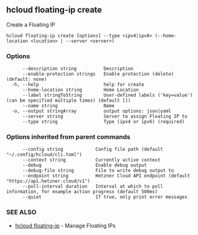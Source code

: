 ## hcloud floating-ip create

Create a Floating IP

```
hcloud floating-ip create [options] --type <ipv4|ipv6> (--home-location <location> | --server <server>)
```

### Options

```
      --description string          Description
      --enable-protection strings   Enable protection (delete) (default: none)
  -h, --help                        help for create
      --home-location string        Home Location
      --label stringToString        User-defined labels ('key=value') (can be specified multiple times) (default [])
      --name string                 Name
  -o, --output stringArray          output options: json|yaml
      --server string               Server to assign Floating IP to
      --type string                 Type (ipv4 or ipv6) (required)
```

### Options inherited from parent commands

```
      --config string            Config file path (default "~/.config/hcloud/cli.toml")
      --context string           Currently active context
      --debug                    Enable debug output
      --debug-file string        File to write debug output to
      --endpoint string          Hetzner Cloud API endpoint (default "https://api.hetzner.cloud/v1")
      --poll-interval duration   Interval at which to poll information, for example action progress (default 500ms)
      --quiet                    If true, only print error messages
```

### SEE ALSO

* [hcloud floating-ip](hcloud_floating-ip.md)	 - Manage Floating IPs
